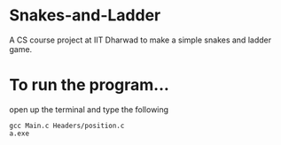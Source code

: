 # Snakes-and-Ladder
A CS course project at IIT Dharwad to make a simple snakes and ladder game.

# To run the program...
open up the terminal and type the following
```
gcc Main.c Headers/position.c
a.exe
```
